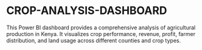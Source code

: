 # CROP-ANALYSIS-DASHBOARD
This Power BI dashboard provides a comprehensive analysis of agricultural production in Kenya. It visualizes crop performance, revenue, profit, farmer distribution, and land usage across different counties and crop types.
